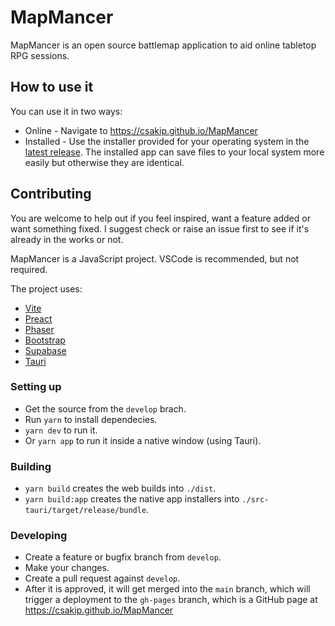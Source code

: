 # MapMancer

MapMancer is an open source battlemap application to aid online tabletop RPG sessions.

## How to use it

You can use it in two ways:

- Online - Navigate to https://csakip.github.io/MapMancer
- Installed - Use the installer provided for your operating system in the [latest release](https://github.com/csakip/MapMancer/releases/latest). The installed app can save files to your local system more easily but otherwise they are identical.

## Contributing

You are welcome to help out if you feel inspired, want a feature added or want something fixed. I suggest check or raise an issue first to see if it's already in the works or not.

MapMancer is a JavaScript project. VSCode is recommended, but not required.

The project uses:

- [Vite](https://vitejs.dev/)
- [Preact](https://preactjs.com/)
- [Phaser](https://phaser.io/)
- [Bootstrap](https://getbootstrap.com/)
- [Supabase](https://supabase.com/)
- [Tauri](https://tauri.app/)

### Setting up

- Get the source from the `develop` brach.
- Run `yarn` to install dependecies.
- `yarn dev` to run it.
- Or `yarn app` to run it inside a native window (using Tauri).

### Building

- `yarn build` creates the web builds into `./dist`.
- `yarn build:app` creates the native app installers into `./src-tauri/target/release/bundle`.

### Developing

- Create a feature or bugfix branch from `develop`.
- Make your changes.
- Create a pull request against `develop`.
- After it is approved, it will get merged into the `main` branch, which will trigger a deployment to the `gh-pages` branch, which is a GitHub page at https://csakip.github.io/MapMancer
